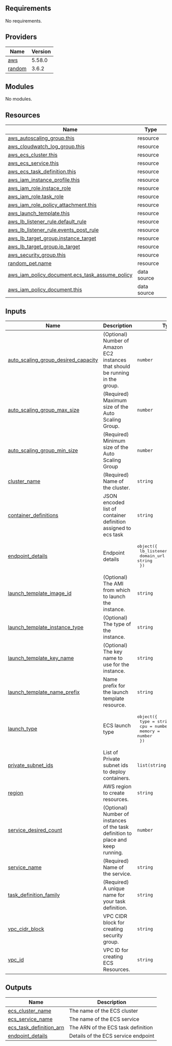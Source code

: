 ## Requirements

No requirements.

## Providers

| Name | Version |
|------|---------|
| <a name="provider_aws"></a> [aws](#provider\_aws) | 5.58.0 |
| <a name="provider_random"></a> [random](#provider\_random) | 3.6.2 |

## Modules

No modules.

## Resources

| Name | Type |
|------|------|
| [aws_autoscaling_group.this](https://registry.terraform.io/providers/hashicorp/aws/latest/docs/resources/autoscaling_group) | resource |
| [aws_cloudwatch_log_group.this](https://registry.terraform.io/providers/hashicorp/aws/latest/docs/resources/cloudwatch_log_group) | resource |
| [aws_ecs_cluster.this](https://registry.terraform.io/providers/hashicorp/aws/latest/docs/resources/ecs_cluster) | resource |
| [aws_ecs_service.this](https://registry.terraform.io/providers/hashicorp/aws/latest/docs/resources/ecs_service) | resource |
| [aws_ecs_task_definition.this](https://registry.terraform.io/providers/hashicorp/aws/latest/docs/resources/ecs_task_definition) | resource |
| [aws_iam_instance_profile.this](https://registry.terraform.io/providers/hashicorp/aws/latest/docs/resources/iam_instance_profile) | resource |
| [aws_iam_role.instace_role](https://registry.terraform.io/providers/hashicorp/aws/latest/docs/resources/iam_role) | resource |
| [aws_iam_role.task_role](https://registry.terraform.io/providers/hashicorp/aws/latest/docs/resources/iam_role) | resource |
| [aws_iam_role_policy_attachment.this](https://registry.terraform.io/providers/hashicorp/aws/latest/docs/resources/iam_role_policy_attachment) | resource |
| [aws_launch_template.this](https://registry.terraform.io/providers/hashicorp/aws/latest/docs/resources/launch_template) | resource |
| [aws_lb_listener_rule.default_rule](https://registry.terraform.io/providers/hashicorp/aws/latest/docs/resources/lb_listener_rule) | resource |
| [aws_lb_listener_rule.events_post_rule](https://registry.terraform.io/providers/hashicorp/aws/latest/docs/resources/lb_listener_rule) | resource |
| [aws_lb_target_group.instance_target](https://registry.terraform.io/providers/hashicorp/aws/latest/docs/resources/lb_target_group) | resource |
| [aws_lb_target_group.ip_target](https://registry.terraform.io/providers/hashicorp/aws/latest/docs/resources/lb_target_group) | resource |
| [aws_security_group.this](https://registry.terraform.io/providers/hashicorp/aws/latest/docs/resources/security_group) | resource |
| [random_pet.name](https://registry.terraform.io/providers/hashicorp/random/latest/docs/resources/pet) | resource |
| [aws_iam_policy_document.ecs_task_assume_policy](https://registry.terraform.io/providers/hashicorp/aws/latest/docs/data-sources/iam_policy_document) | data source |
| [aws_iam_policy_document.this](https://registry.terraform.io/providers/hashicorp/aws/latest/docs/data-sources/iam_policy_document) | data source |

## Inputs

| Name | Description | Type | Default | Required |
|------|-------------|------|---------|:--------:|
| <a name="input_auto_scaling_group_desired_capacity"></a> [auto\_scaling\_group\_desired\_capacity](#input\_auto\_scaling\_group\_desired\_capacity) | (Optional) Number of Amazon EC2 instances that should be running in the group. | `number` | `2` | no |
| <a name="input_auto_scaling_group_max_size"></a> [auto\_scaling\_group\_max\_size](#input\_auto\_scaling\_group\_max\_size) | (Required) Maximum size of the Auto Scaling Group. | `number` | `3` | no |
| <a name="input_auto_scaling_group_min_size"></a> [auto\_scaling\_group\_min\_size](#input\_auto\_scaling\_group\_min\_size) | (Required) Minimum size of the Auto Scaling Group | `number` | `1` | no |
| <a name="input_cluster_name"></a> [cluster\_name](#input\_cluster\_name) | (Required) Name of the cluster. | `string` | n/a | yes |
| <a name="input_container_definitions"></a> [container\_definitions](#input\_container\_definitions) | JSON encoded list of container definition assigned to ecs task | `string` | n/a | yes |
| <a name="input_endpoint_details"></a> [endpoint\_details](#input\_endpoint\_details) | Endpoint details | <pre>object({<br>    lb_listener_arn = string<br>    domain_url      = string<br>  })</pre> | `null` | no |
| <a name="input_launch_template_image_id"></a> [launch\_template\_image\_id](#input\_launch\_template\_image\_id) | (Optional) The AMI from which to launch the instance. | `string` | `"ami-0352888a5fa748216"` | no |
| <a name="input_launch_template_instance_type"></a> [launch\_template\_instance\_type](#input\_launch\_template\_instance\_type) | (Optional) The type of the instance. | `string` | `"t2.micro"` | no |
| <a name="input_launch_template_key_name"></a> [launch\_template\_key\_name](#input\_launch\_template\_key\_name) | (Optional) The key name to use for the instance. | `string` | n/a | yes |
| <a name="input_launch_template_name_prefix"></a> [launch\_template\_name\_prefix](#input\_launch\_template\_name\_prefix) | Name prefix for the launch template resource. | `string` | `"ecs-"` | no |
| <a name="input_launch_type"></a> [launch\_type](#input\_launch\_type) | ECS launch type | <pre>object({<br>    type   = string<br>    cpu    = number<br>    memory = number<br>  })</pre> | <pre>{<br>  "cpu": null,<br>  "memory": null,<br>  "type": "EC2"<br>}</pre> | no |
| <a name="input_private_subnet_ids"></a> [private\_subnet\_ids](#input\_private\_subnet\_ids) | List of Private subnet ids to deploy containers. | `list(string)` | n/a | yes |
| <a name="input_region"></a> [region](#input\_region) | AWS region to create resources. | `string` | `"ap-south-1"` | no |
| <a name="input_service_desired_count"></a> [service\_desired\_count](#input\_service\_desired\_count) | (Optional) Number of instances of the task definition to place and keep running. | `number` | `1` | no |
| <a name="input_service_name"></a> [service\_name](#input\_service\_name) | (Required) Name of the service. | `string` | n/a | yes |
| <a name="input_task_definition_family"></a> [task\_definition\_family](#input\_task\_definition\_family) | (Required) A unique name for your task definition. | `string` | n/a | yes |
| <a name="input_vpc_cidr_block"></a> [vpc\_cidr\_block](#input\_vpc\_cidr\_block) | VPC CIDR block for creating security group. | `string` | n/a | yes |
| <a name="input_vpc_id"></a> [vpc\_id](#input\_vpc\_id) | VPC ID for creating ECS Resources. | `string` | n/a | yes |

## Outputs

| Name | Description |
|------|-------------|
| <a name="output_ecs_cluster_name"></a> [ecs\_cluster\_name](#output\_ecs\_cluster\_name) | The name of the ECS cluster |
| <a name="output_ecs_service_name"></a> [ecs\_service\_name](#output\_ecs\_service\_name) | The name of the ECS service |
| <a name="output_ecs_task_definition_arn"></a> [ecs\_task\_definition\_arn](#output\_ecs\_task\_definition\_arn) | The ARN of the ECS task definition |
| <a name="output_endpoint_details"></a> [endpoint\_details](#output\_endpoint\_details) | Details of the ECS service endpoint |
